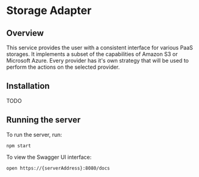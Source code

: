 # Storage Adapter

## Overview
This service provides the user with a consistent interface for various PaaS storages. It implements a subset of the capabilities of Amazon S3 or Microsoft Azure. Every provider has it's own strategy that will be used to perform the actions on the selected provider.

## Installation

TODO

## Running the server
To run the server, run:

```
npm start
```

To view the Swagger UI interface:

```
open https://{serverAddress}:8080/docs
```